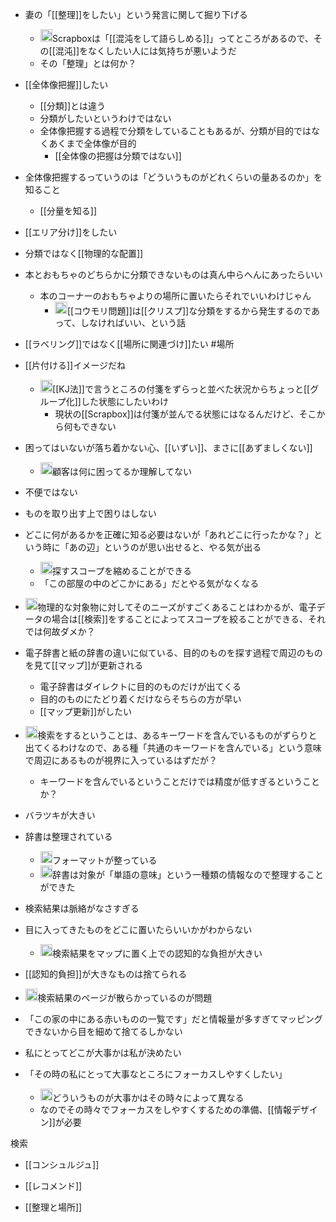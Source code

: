 
- 妻の「[[整理]]をしたい」という発言に関して掘り下げる
    - <img src='https://scrapbox.io/api/pages/nishio/nishio/icon' alt='nishio.icon' height="19.5"/>Scrapboxは「[[混沌をして語らしめる]]」ってところがあるので、その[[混沌]]をなくしたい人には気持ちが悪いようだ
    - その「整理」とは何か？
- [[全体像把握]]したい
    - [[分類]]とは違う
    - 分類がしたいというわけではない
    - 全体像把握する過程で分類をしていることもあるが、分類が目的ではなくあくまで全体像が目的
        - [[全体像の把握は分類ではない]]
- 全体像把握するっていうのは「どういうものがどれくらいの量あるのか」を知ること
    - [[分量を知る]]
- [[エリア分け]]をしたい
- 分類ではなく[[物理的な配置]]
- 本とおもちゃのどちらかに分類できないものは真ん中らへんにあったらいい
    - 本のコーナーのおもちゃよりの場所に置いたらそれでいいわけじゃん
        - <img src='https://scrapbox.io/api/pages/nishio/nishio/icon' alt='nishio.icon' height="19.5"/>[[コウモリ問題]]は[[クリスプ]]な分類をするから発生するのであって、しなければいい、という話
- [[ラベリング]]ではなく[[場所に関連づけ]]たい #場所
- [[片付ける]]イメージだね
    - <img src='https://scrapbox.io/api/pages/nishio/nishio/icon' alt='nishio.icon' height="19.5"/>[[KJ法]]で言うところの付箋をずらっと並べた状況からちょっと[[グループ化]]した状態にしたいわけ
        - 現状の[[Scrapbox]]は付箋が並んでる状態にはなるんだけど、そこから何もできない
- 困ってはいないが落ち着かない心、[[いずい]]、まさに[[あずましくない]]
    - <img src='https://scrapbox.io/api/pages/nishio/nishio/icon' alt='nishio.icon' height="19.5"/>顧客は何に困ってるか理解してない
- 不便ではない
- ものを取り出す上で困りはしない
- どこに何があるかを正確に知る必要はないが「あれどこに行ったかな？」という時に「あの辺」というのが思い出せると、やる気が出る
    - <img src='https://scrapbox.io/api/pages/nishio/nishio/icon' alt='nishio.icon' height="19.5"/>探すスコープを縮めることができる
    - 「この部屋の中のどこかにある」だとやる気がなくなる
- <img src='https://scrapbox.io/api/pages/nishio/nishio/icon' alt='nishio.icon' height="19.5"/>物理的な対象物に対してそのニーズがすごくあることはわかるが、電子データの場合は[[検索]]をすることによってスコープを絞ることができる、それでは何故ダメか？
- 電子辞書と紙の辞書の違いに似ている、目的のものを探す過程で周辺のものを見て[[マップ]]が更新される
    - 電子辞書はダイレクトに目的のものだけが出てくる
    - 目的のものにたどり着くだけならそちらの方が早い
    - [[マップ更新]]がしたい
- <img src='https://scrapbox.io/api/pages/nishio/nishio/icon' alt='nishio.icon' height="19.5"/>検索をするということは、あるキーワードを含んでいるものがずらりと出てくるわけなので、ある種「共通のキーワードを含んでいる」という意味で周辺にあるものが視界に入っているはずだが？
    - キーワードを含んでいるということだけでは精度が低すぎるということか？
- バラツキが大きい
- 辞書は整理されている
    - <img src='https://scrapbox.io/api/pages/nishio/nishio/icon' alt='nishio.icon' height="19.5"/>フォーマットが整っている
    - <img src='https://scrapbox.io/api/pages/nishio/nishio/icon' alt='nishio.icon' height="19.5"/>辞書は対象が「単語の意味」という一種類の情報なので整理することができた
- 検索結果は脈絡がなさすぎる
- 目に入ってきたものをどこに置いたらいいかがわからない
    - <img src='https://scrapbox.io/api/pages/nishio/nishio/icon' alt='nishio.icon' height="19.5"/>検索結果をマップに置く上での認知的な負担が大きい
- [[認知的負担]]が大きなものは捨てられる
- <img src='https://scrapbox.io/api/pages/nishio/nishio/icon' alt='nishio.icon' height="19.5"/>検索結果のページが散らかっているのが問題
- 「この家の中にある赤いものの一覧です」だと情報量が多すぎてマッピングできないから目を細めて捨てるしかない

- 私にとってどこが大事かは私が決めたい
- 「その時の私にとって大事なところにフォーカスしやすくしたい」
    - <img src='https://scrapbox.io/api/pages/nishio/nishio/icon' alt='nishio.icon' height="19.5"/>どういうものが大事かはその時々によって異なる
    - なのでその時々でフォーカスをしやすくするための準備、[[情報デザイン]]が必要

検索
- [[コンシュルジュ]]
- [[レコメンド]]

- [[整理と場所]]
